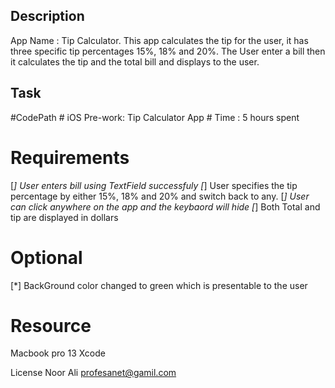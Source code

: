 ## Description 
App Name : Tip Calculator. 
This app calculates the tip for the user, it has three specific tip percentages 15%, 18% and 20%. The User enter a bill then it calculates the tip and the total bill
and displays to the user. 

## Task 
#CodePath # iOS Pre-work: Tip Calculator App #
Time : 5 hours spent 

# Requirements # 
 [*] User  enters bill using TextField successfuly 
 [*] User specifies the tip percentage by either 15%, 18% and 20% and switch back to any. 
 [*] User can click anywhere on the app and the keybaord will hide 
 [*] Both Total and tip are displayed in dollars 
 
 # Optional # 
 [*] BackGround color changed to green which is presentable to the user 
 
 # Resource 
 Macbook pro 13 
 Xcode 
 
 License 
 Noor Ali profesanet@gamil.com 




